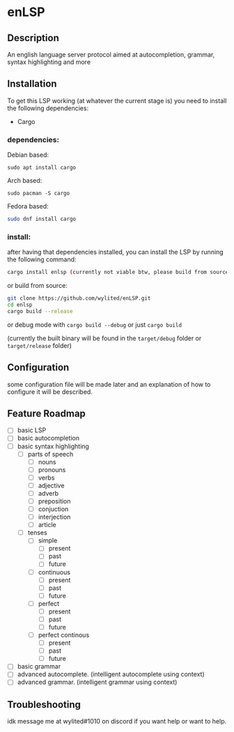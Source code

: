 # enLSP

## Description
An english language server protocol aimed at autocompletion, grammar, syntax highlighting and more

## Installation

To get this LSP working (at whatever the current stage is) you need to install the following dependencies:
- Cargo

### dependencies:

Debian based:
```
sudo apt install cargo
```

Arch based:
```
sudo pacman -S cargo 
```

Fedora based:
```bash
sudo dnf install cargo
```

### install:

after having that dependencies installed, you can install the LSP by running the following command:
```bash
cargo install enlsp (currently not viable btw, please build from source)
```
or build from source:
```bash
git clone https://github.com/wylited/enLSP.git
cd enlsp
cargo build --release
``` 
or debug mode with `cargo build --debug` or just `cargo build`

(currently the built binary will be found in the `target/debug` folder or `target/release` folder)

## Configuration
some configuration file will be made later and an explanation of how to configure it will be described.


## Feature Roadmap
- [ ] basic LSP
- [ ] basic autocompletion
- [ ] basic syntax highlighting
    - [ ] parts of speech
        - [ ] nouns
        - [ ] pronouns
        - [ ] verbs
        - [ ] adjective
        - [ ] adverb
        - [ ] preposition
        - [ ] conjuction
        - [ ] interjection
        - [ ] article
    - [ ] tenses
        - [ ] simple
            - [ ] present
            - [ ] past
            - [ ] future
        - [ ] continuous
            - [ ] present
            - [ ] past
            - [ ] future
        - [ ] perfect
            - [ ] present
            - [ ] past
            - [ ] future
        - [ ] perfect continous
            - [ ] present
            - [ ] past
            - [ ] future
- [ ] basic grammar
- [ ] advanced autocomplete. (intelligent autocomplete using context)
- [ ] advanced grammar. (intelligent grammar using context)

## Troubleshooting
idk message me at wylited#1010 on discord if you want help or want to help.